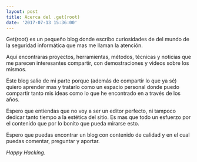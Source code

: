 ```yaml
---
layout: post
title: Acerca del .get(root)
date: '2017-07-13 15:36:00'
---
```


Get(root) es un pequeño blog donde escribo curiosidades de del mundo de la seguridad informática que mas me llaman la atención.

Aquí encontraras proyectos, herramientas, métodos, técnicas y noticias que me parecen interesantes compartir, con demostraciones y videos sobre los mismos.

Este blog salio de mi parte porque (además de compartir lo que ya sé) quiero aprender mas y tratarlo como un espacio personal donde puedo compartir tanto mis ideas como lo que he encontrado en a través de los años.

Espero que entiendas que no voy a ser un editor perfecto, ni tampoco dedicar tanto tiempo a la estética del sitio. Es mas que todo un esfuerzo por el contenido que por lo bonito que pueda mirarse esto.

Espero que puedas encontrar un blog con contenido de calidad y en el cual puedas comentar, preguntar y aportar.

*Happy Hacking.*